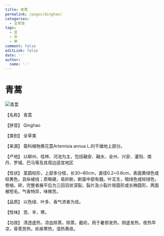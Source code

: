 ```yaml
---
title: 青蒿
permalink: /pages/Qinghao/
categories: 
  - 全草类
tags: 
  - 苦
  - 辛
  - 寒
comment: false
editLink: false
date: '·'
author: 
  name: '·'
---
```

# 青蒿

![青蒿](https://sys01.lib.hkbu.edu.hk/cmed/mmid/images/B00270.jpg)

<!-- more -->
【名称】	青蒿	

【拼音】	Qinghao

【类别】	全草类

【来源】	菊科植物黄花蒿Artemisia annua L.的干燥地上部分。

【产地】	以柳州、桂林、河池为主，包括融安、融水、全州、兴安、灌阳、南丹、罗城、巴马等及其周边适宜地区

【性状】	茎圆柱形，上部多分枝，长30~80cm，直径0.2~0.6cm，表面黄绿色或棕黄色，具纵棱线；质略硬，易折断，断面中部有髓。叶互生，暗绿色或棕绿色，卷缩，碎，完整者展平后为三回羽状深裂，裂片及小裂片矩圆形或长椭圆形，两面被短毛。气香特异，味微苦。

【品质】	以色绿、叶多、香气浓者为佳。

【性味】	苦、辛，寒。

【功效】	清透虚热，凉血除蒸，除蒸，截疟。用于暑邪发热，阴虚发热，夜热早凉，骨蒸劳热，疟疾寒热，湿热黄疸。
